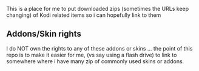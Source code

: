 This is a place for me to put downloaded zips (sometimes the URLs keep changing) of Kodi related items so i can hopefully link to them 

## Addons/Skin rights
I do NOT own the rights to any of these addons or skins ... the point of this repo is to make it easier for me, (vs say using a flash drive) to link to somewhere where i have many zip of commonly used skins or addons.
